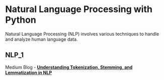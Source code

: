 # Natural Language Processing with Python
Natural Language Processing (NLP) involves various techniques to handle and analyze human language data.

## NLP_1
Medium Blog - [**Understanding Tokenization, Stemming, and Lemmatization in NLP**](https://medium.com/becoming-human/understanding-tokenization-stemming-and-lemmatization-in-nlp-ba7944bb92a0)
